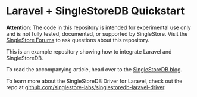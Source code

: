 # Laravel + SingleStoreDB Quickstart

**Attention**: The code in this repository is intended for experimental use only and is not fully tested, documented, or supported by SingleStore. Visit the [SingleStore Forums](https://www.singlestore.com/forum/) to ask questions about this repository.

This is an example repository showing how to integrate Laravel and SingleStoreDB. 

To read the accompanying article, head over to the [SingleStoreDB blog](https://www.singlestore.com/blog/laravel-singlestoredb-quickstart-guide/).

To learn more about the SingleStoreDB Driver for Laravel, check out the repo at [github.com/singlestore-labs/singlestoredb-laravel-driver](https://github.com/singlestore-labs/singlestoredb-laravel-driver).
